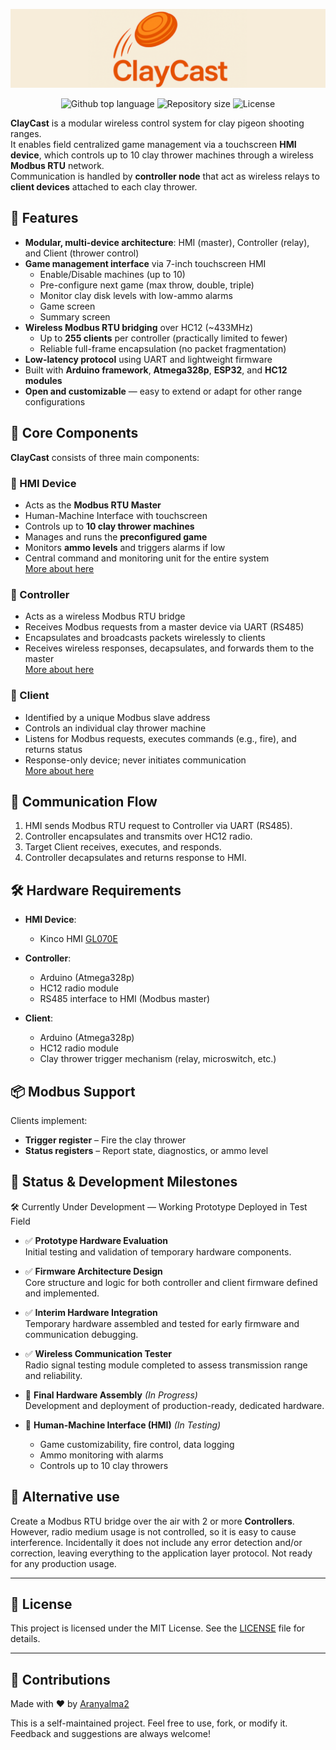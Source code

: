 <p align="center">
<img src="./assets/banner.png">
</p>
<p align="center">
<img alt="Github top language" src="https://img.shields.io/github/languages/top/Aranyalma2/claycast?color=8f3d3d">
<img alt="Repository size" src="https://img.shields.io/github/repo-size/Aranyalma2/claycast?color=532BEAF">
<img alt="License" src="https://img.shields.io/github/license/Aranyalma2/claycast?color=56BEB8">
</p>

**ClayCast** is a modular wireless control system for clay pigeon shooting ranges.  
It enables field centralized game management via a touchscreen **HMI device**, which controls up to 10 clay thrower machines through a wireless **Modbus RTU** network.  
Communication is handled by **controller node** that act as wireless relays to **client devices** attached to each clay thrower.

## 🎯 Features

- **Modular, multi-device architecture**: HMI (master), Controller (relay), and Client (thrower control)
- **Game management interface** via 7-inch touchscreen HMI
  - Enable/Disable machines (up to 10)
  - Pre-configure next game (max throw, double, triple)
  - Monitor clay disk levels with low-ammo alarms
  - Game screen
  - Summary screen
- **Wireless Modbus RTU bridging** over HC12 (~433MHz)
  - Up to **255 clients** per controller (practically limited to fewer)
  - Reliable full-frame encapsulation (no packet fragmentation)
- **Low-latency protocol** using UART and lightweight firmware
- Built with **Arduino framework**, **Atmega328p**, **ESP32**, and **HC12 modules**
- **Open and customizable** — easy to extend or adapt for other range configurations

## 🧩 Core Components

**ClayCast** consists of three main components:

### 💠 HMI Device
- Acts as the **Modbus RTU Master**
- Human-Machine Interface with touchscreen
- Controls up to **10 clay thrower machines**
- Manages and runs the **preconfigured game**
- Monitors **ammo levels** and triggers alarms if low
- Central command and monitoring unit for the entire system  
[More about here](hmi/README.md)

### 🔸 Controller
- Acts as a wireless Modbus RTU bridge
- Receives Modbus requests from a master device via UART (RS485)
- Encapsulates and broadcasts packets wirelessly to clients
- Receives wireless responses, decapsulates, and forwards them to the master  
[More about here](controller/README.md)

### 🔹 Client
- Identified by a unique Modbus slave address
- Controls an individual clay thrower machine
- Listens for Modbus requests, executes commands (e.g., fire), and returns status
- Response-only device; never initiates communication  
[More about here](client/README.md)

## 📡 Communication Flow

1. HMI sends Modbus RTU request to Controller via UART (RS485).
2. Controller encapsulates and transmits over HC12 radio.
3. Target Client receives, executes, and responds.
4. Controller decapsulates and returns response to HMI.

## 🛠️ Hardware Requirements

- **HMI Device**:
  - Kinco HMI [GL070E](https://en.kinco.cn/productdetail/gl070e90.html)

- **Controller**:
  - Arduino (Atmega328p)
  - HC12 radio module
  - RS485 interface to HMI (Modbus master)

- **Client**:
  - Arduino (Atmega328p)
  - HC12 radio module
  - Clay thrower trigger mechanism (relay, microswitch, etc.)

## 📦 Modbus Support

Clients implement:
- **Trigger register** – Fire the clay thrower
- **Status registers** – Report state, diagnostics, or ammo level

## 🚧 Status & Development Milestones

🛠️ Currently Under Development — Working Prototype Deployed in Test Field

- ✅ **Prototype Hardware Evaluation**  
  Initial testing and validation of temporary hardware components.

- ✅ **Firmware Architecture Design**  
  Core structure and logic for both controller and client firmware defined and implemented.

- ✅ **Interim Hardware Integration**  
  Temporary hardware assembled and tested for early firmware and communication debugging.

- ✅ **Wireless Communication Tester**  
  Radio signal testing module completed to assess transmission range and reliability.

- 🔧 **Final Hardware Assembly** *(In Progress)*  
  Development and deployment of production-ready, dedicated hardware.
  
- 🚀 **Human-Machine Interface (HMI)** *(In Testing)*  
  - Game customizability, fire control, data logging  
  - Ammo monitoring with alarms  
  - Controls up to 10 clay throwers

## 🔀 Alternative use

Create a Modbus RTU bridge over the air with 2 or more **Controllers**. However, radio medium usage is not controlled, so it is easy to cause interference. Incidentally it does not include any error detection and/or correction, leaving everything to the application layer protocol.
Not ready for any production usage.

---

## 📜 License

This project is licensed under the MIT License. See the [LICENSE](LICENSE.md) file for details.

---

## 🤝 Contributions

Made with ❤️ by <a href="https://github.com/Aranyalma2" target="_blank">Aranyalma2</a>

This is a self-maintained project. Feel free to use, fork, or modify it. Feedback and suggestions are always welcome!
